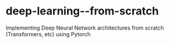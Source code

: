# deep-learning--from-scratch
Implementing Deep Neural Network architectures from scratch (Transformers, etc) using Pytorch
